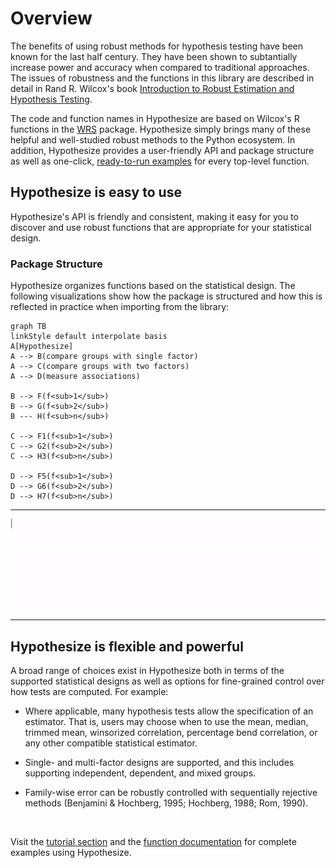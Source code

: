 # Overview

The benefits of using robust methods for hypothesis testing 
have been known for the last half century. 
They have been shown to subtantially increase power and accuracy when compared to 
traditional approaches.
The issues of robustness and the functions in this library are described in detail in Rand R. Wilcox's book 
[Introduction to Robust Estimation and Hypothesis Testing](https://play.google.com/store/books/details?id=8f8nBb4__EYC&gl=ca&hl=en-CA&source=productsearch&utm_source=HA_Desktop_US&utm_medium=SEM&utm_campaign=PLA&pcampaignid=MKTAD0930BO1&gclid=CjwKCAiA44LzBRB-EiwA-jJipJzyqx9kwNMq5MMU7fG2RrwBK9F7sirX4pfhS8wO7k9Uz_Sqf2P28BoCYzcQAvD_BwE&gclsrc=aw.ds).

The code and function names in Hypothesize are based on Wilcox's R functions in the [WRS](somwhere) package. 
Hypothesize simply brings many of these helpful and well-studied robust methods to the Python ecosystem. 
In addition, Hypothesize provides a user-friendly API and package structure 
as well as one-click, [ready-to-run examples](function_guide.md) for every top-level 
function.

## Hypothesize is easy to use

Hypothesize's API is friendly and 
consistent, making it easy for you to discover 
and use robust functions that are appropriate for 
your statistical design.

### Package Structure

Hypothesize organizes functions
based on the statistical design. The following visualizations show
how the package is structured and how
this is reflected in practice when importing from the library:

```mermaid
graph TB
linkStyle default interpolate basis
A[Hypothesize]
A --> B(compare groups with single factor)
A --> C(compare groups with two factors)
A --> D(measure associations)

B --> F(f<sub>1</sub>)
B --> G(f<sub>2</sub>)
B --- H(f<sub>n</sub>)

C --> F1(f<sub>1</sub>)
C --> G2(f<sub>2</sub>)
C --> H3(f<sub>n</sub>)

D --> F5(f<sub>1</sub>)
D --> G6(f<sub>2</sub>)
D --> H7(f<sub>n</sub>)
```
	
---
![Screenshot](img/package_import_viz.gif)

---
## Hypothesize is flexible and powerful

A broad range of choices exist in Hypothesize both in
terms of the supported statistical designs as well as options for fine-grained control over how
tests are computed. For example:

- Where applicable, many hypothesis tests allow the specification of an estimator. That is,
users may choose when to use the mean, median, trimmed mean, winsorized correlation,
percentage bend correlation, or any other compatible statistical estimator.

- Single- and multi-factor designs are supported, and this includes supporting independent,
dependent, and mixed groups.

- Family-wise error can be robustly controlled with sequentially rejective methods (Benjamini & Hochberg, 1995; Hochberg, 1988; Rom, 1990).

<br>

Visit the [tutorial section](basic_tutorial.md) and the 
[function documentation](function_guide.md) for complete examples
using Hypothesize.